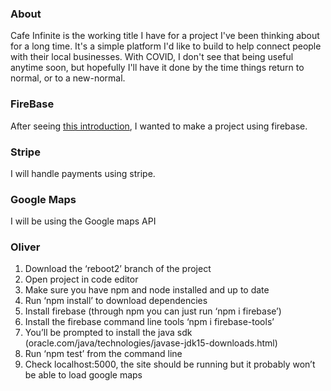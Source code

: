 ### About
Cafe Infinite is the working title I have for a project I've been thinking about for a long time. It's a simple platform I'd like to build to help connect people with their local businesses. With COVID, I don't see that being useful anytime soon, but hopefully I'll have it done by the time things return to normal, or to a new-normal.

### FireBase
After seeing [this introduction](https://www.youtube.com/watch?v=9kRgVxULbag), I wanted to make a project using firebase.

### Stripe
I will handle payments using stripe.

### Google Maps
I will be using the Google maps API

### Oliver

1. Download the ‘reboot2’ branch of the project
2. Open project in code editor
3. Make sure you have npm and node installed and up to date
4. Run ‘npm install’ to download dependencies
5. Install firebase (through npm you can just run ‘npm i firebase’)
6. Install the firebase command line tools ‘npm i firebase-tools’
7. You’ll be prompted to install the java sdk (oracle.com/java/technologies/javase-jdk15-downloads.html)
8. Run ‘npm test’ from the command line
9. Check localhost:5000, the site should be running but it probably won’t be able to load google maps
